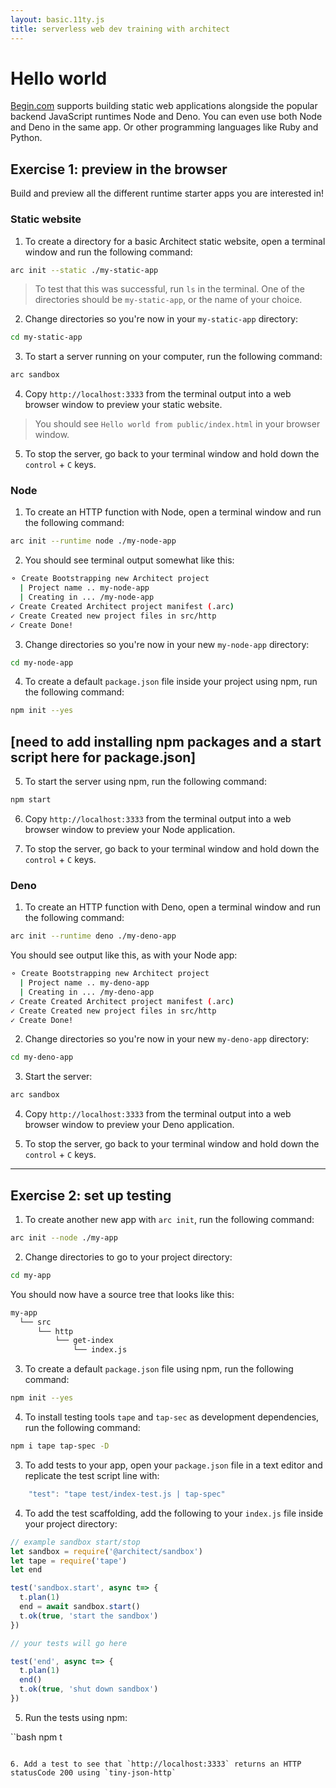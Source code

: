 ```yaml
---
layout: basic.11ty.js
title: serverless web dev training with architect
---
```


# Hello world

[Begin.com](https://begin.com/) supports building static web applications alongside the popular backend JavaScript runtimes Node and Deno. You can even use both Node and Deno in the same app. Or other programming languages like Ruby and Python.

## Exercise 1: preview in the browser

Build and preview all the different runtime starter apps you are interested in!

### Static website

1. To create a directory for a basic Architect static website, open a terminal window and run the following command:

```bash
arc init --static ./my-static-app
```

>To test that this was successful, run `ls` in the terminal. One of the directories should be `my-static-app`, or the name of your choice.

2. Change directories so you're now in your `my-static-app` directory:

```bash
cd my-static-app
```

3. To start a server running on your computer, run the following command:

```bash
arc sandbox
```

4. Copy `http://localhost:3333` from the terminal output into a web browser window to preview your static website.

>You should see `Hello world from public/index.html` in your browser window.

5. To stop the server, go back to your terminal window and hold down the `control` + `C` keys.

### Node

1. To create an HTTP function with Node, open a terminal window and run the following command:

```bash
arc init --runtime node ./my-node-app
```

2. You should see terminal output somewhat like this:

```bash
⚬ Create Bootstrapping new Architect project
  | Project name .. my-node-app
  | Creating in ... /my-node-app
✓ Create Created Architect project manifest (.arc)
✓ Create Created new project files in src/http
✓ Create Done!
```

3. Change directories so you're now in your new `my-node-app` directory:

```bash
cd my-node-app
```

4. To create a default `package.json` file inside your project using npm, run the following command:

```bash
npm init --yes
```
## [need to add installing npm packages and a start script here for package.json]

5. To start the server using npm, run the following command:
```bash
npm start
```

6. Copy `http://localhost:3333` from the terminal output into a web browser window to preview your Node application.

7. To stop the server, go back to your terminal window and hold down the `control` + `C` keys.

### Deno

1. To create an HTTP function with Deno, open a terminal window and run the following command:

```bash
arc init --runtime deno ./my-deno-app
```

You should see output like this, as with your Node app:

```bash
⚬ Create Bootstrapping new Architect project
  | Project name .. my-deno-app
  | Creating in ... /my-deno-app
✓ Create Created Architect project manifest (.arc)
✓ Create Created new project files in src/http
✓ Create Done!
```

2. Change directories so you're now in your new `my-deno-app` directory:

```bash
cd my-deno-app
```

3. Start the server:

```bash
arc sandbox
```

4. Copy `http://localhost:3333` from the terminal output into a web browser window to preview your Deno application.

5. To stop the server, go back to your terminal window and hold down the `control` + `C` keys.

---

## Exercise 2: set up testing

1. To create another new app with `arc init`, run the following command:

```bash
arc init --node ./my-app
```

2. Change directories to go to your project directory:

```bash
cd my-app
```

You should now have a source tree that looks like this:

```bash
my-app
  └── src
      └── http
          └── get-index
              └── index.js
```

3. To create a default `package.json` file using npm, run the following command:

```bash
npm init --yes
```

4. To install testing tools `tape` and `tap-sec` as development dependencies, run the following command:

```bash
npm i tape tap-spec -D
```

3. To add tests to your app, open your `package.json` file in a text editor and replicate the test script line with:  

```javascript
    "test": "tape test/index-test.js | tap-spec"
```

4. To add the test scaffolding, add the following to your `index.js` file inside your project directory:

```javascript
// example sandbox start/stop
let sandbox = require('@architect/sandbox')
let tape = require('tape')
let end

test('sandbox.start', async t=> {
  t.plan(1)
  end = await sandbox.start()
  t.ok(true, 'start the sandbox')
})

// your tests will go here

test('end', async t=> {
  t.plan(1)
  end()
  t.ok(true, 'shut down sandbox')
})
```

5. Run the tests using npm:

 ``bash
 npm t
 ```

6. Add a test to see that `http://localhost:3333` returns an HTTP statusCode 200 using `tiny-json-http`
